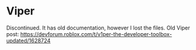 # Viper

Discontinued. It has old documentation, however I lost the files.
Old Viper post:
https://devforum.roblox.com/t/v1per-the-developer-toolbox-updated/1628724